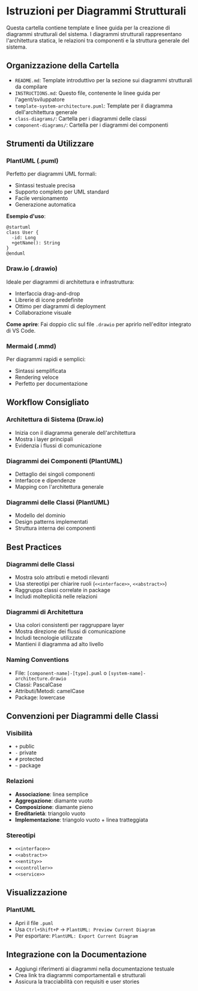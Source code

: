 # Istruzioni per Diagrammi Strutturali

Questa cartella contiene template e linee guida per la creazione di diagrammi strutturali del sistema. I diagrammi strutturali rappresentano l'architettura statica, le relazioni tra componenti e la struttura generale del sistema.

## Organizzazione della Cartella

- `README.md`: Template introduttivo per la sezione sui diagrammi strutturali da compilare
- `INSTRUCTIONS.md`: Questo file, contenente le linee guida per l'agent/sviluppatore
- `template-system-architecture.puml`: Template per il diagramma dell'architettura generale
- `class-diagrams/`: Cartella per i diagrammi delle classi
- `component-diagrams/`: Cartella per i diagrammi dei componenti

## Strumenti da Utilizzare

### PlantUML (.puml)

Perfetto per diagrammi UML formali:
- Sintassi testuale precisa
- Supporto completo per UML standard
- Facile versionamento
- Generazione automatica

**Esempio d'uso**:
```plantuml
@startuml
class User {
  -id: Long
  +getName(): String
}
@enduml
```

### Draw.io (.drawio)

Ideale per diagrammi di architettura e infrastruttura:

- Interfaccia drag-and-drop
- Librerie di icone predefinite
- Ottimo per diagrammi di deployment
- Collaborazione visuale

**Come aprire**: Fai doppio clic sul file `.drawio` per aprirlo nell'editor integrato di VS Code.

### Mermaid (.mmd)

Per diagrammi rapidi e semplici:

- Sintassi semplificata
- Rendering veloce
- Perfetto per documentazione

## Workflow Consigliato

### Architettura di Sistema (Draw.io)

- Inizia con il diagramma generale dell'architettura
- Mostra i layer principali
- Evidenzia i flussi di comunicazione

### Diagrammi dei Componenti (PlantUML)

- Dettaglio dei singoli componenti
- Interfacce e dipendenze
- Mapping con l'architettura generale

### Diagrammi delle Classi (PlantUML)

- Modello del dominio
- Design patterns implementati
- Struttura interna dei componenti

## Best Practices

### Diagrammi delle Classi

- Mostra solo attributi e metodi rilevanti
- Usa stereotipi per chiarire ruoli (`<<interface>>`, `<<abstract>>`)
- Raggruppa classi correlate in package
- Includi molteplicità nelle relazioni

### Diagrammi di Architettura

- Usa colori consistenti per raggruppare layer
- Mostra direzione dei flussi di comunicazione
- Includi tecnologie utilizzate
- Mantieni il diagramma ad alto livello

### Naming Conventions

- File: `[component-name]-[type].puml` o `[system-name]-architecture.drawio`
- Classi: PascalCase
- Attributi/Metodi: camelCase
- Package: lowercase

## Convenzioni per Diagrammi delle Classi

### Visibilità

- `+` public
- `-` private
- `#` protected
- `~` package

### Relazioni

- **Associazione**: linea semplice
- **Aggregazione**: diamante vuoto
- **Composizione**: diamante pieno
- **Ereditarietà**: triangolo vuoto
- **Implementazione**: triangolo vuoto + linea tratteggiata

### Stereotipi

- `<<interface>>`
- `<<abstract>>`
- `<<entity>>`
- `<<controller>>`
- `<<service>>`

## Visualizzazione

### PlantUML

- Apri il file `.puml`
- Usa `Ctrl+Shift+P` → `PlantUML: Preview Current Diagram`
- Per esportare: `PlantUML: Export Current Diagram`

## Integrazione con la Documentazione

- Aggiungi riferimenti ai diagrammi nella documentazione testuale
- Crea link tra diagrammi comportamentali e strutturali
- Assicura la tracciabilità con requisiti e user stories
